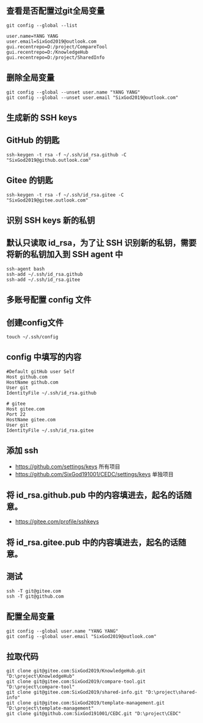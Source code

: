 ## 查看是否配置过git全局变量
    git config --global --list
    
    user.name=YANG YANG
    user.email=SixGod2019@outlook.com
    gui.recentrepo=D:/project/CompareTool
    gui.recentrepo=D:/KnowledgeHub
    gui.recentrepo=D:/project/SharedInfo

## 删除全局变量
    git config --global --unset user.name "YANG YANG"
    git config --global --unset user.email "SixGod2019@outlook.com"

## 生成新的 SSH keys
## GitHub 的钥匙

    ssh-keygen -t rsa -f ~/.ssh/id_rsa.github -C "SixGod2019@github.outlook.com"


## Gitee 的钥匙

    ssh-keygen -t rsa -f ~/.ssh/id_rsa.gitee -C "SixGod2019@gitee.outlook.com"


## 识别 SSH keys 新的私钥
## 默认只读取 id_rsa，为了让 SSH 识别新的私钥，需要将新的私钥加入到 SSH agent 中
    ssh-agent bash
    ssh-add ~/.ssh/id_rsa.github
    ssh-add ~/.ssh/id_rsa.gitee


## 多账号配置 config 文件
## 创建config文件
    touch ~/.ssh/config 

## config 中填写的内容
    #Default gitHub user Self
    Host github.com
    HostName github.com
    User git
    IdentityFile ~/.ssh/id_rsa.github
    
    # gitee
    Host gitee.com
    Port 22
    HostName gitee.com
    User git
    IdentityFile ~/.ssh/id_rsa.gitee
	
	
## 添加 ssh
- https://github.com/settings/keys 所有项目
- https://github.com/SixGod191001/CEDC/settings/keys 单独项目

## 将 id_rsa.github.pub 中的内容填进去，起名的话随意。
- https://gitee.com/profile/sshkeys

## 将 id_rsa.gitee.pub 中的内容填进去，起名的话随意。


## 测试
    ssh -T git@gitee.com
    ssh -T git@github.com


## 配置全局变量
    git config --global user.name "YANG YANG"
    git config --global user.email "SixGod2019@outlook.com"


## 拉取代码
    git clone git@gitee.com:SixGod2019/KnowledgeHub.git "D:\project\KnowledgeHub"
    git clone git@gitee.com:SixGod2019/compare-tool.git "D:\project\compare-tool"
    git clone git@gitee.com:SixGod2019/shared-info.git "D:\project\shared-info"
    git clone git@gitee.com:SixGod2019/template-management.git "D:\project\template-management"
    git clone git@github.com:SixGod191001/CEDC.git "D:\project\CEDC"



